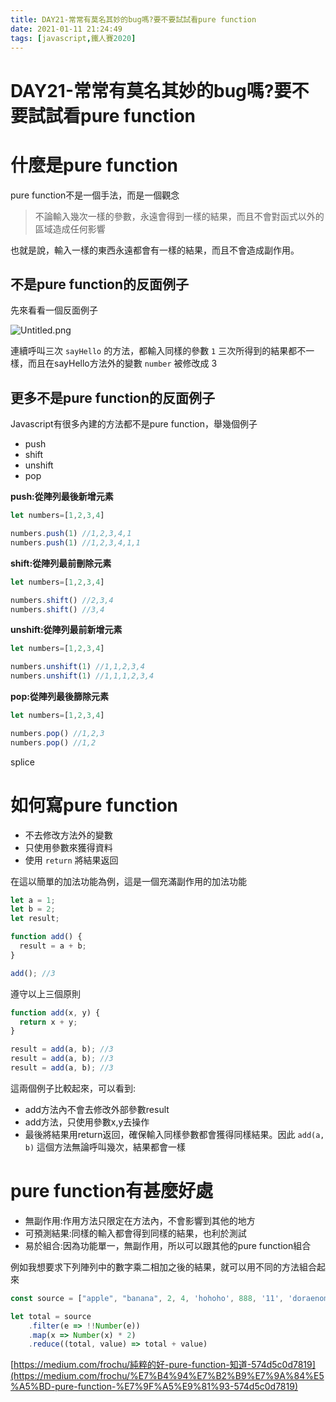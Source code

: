 ```yaml
---
title: DAY21-常常有莫名其妙的bug嗎?要不要試試看pure function
date: 2021-01-11 21:24:49
tags: [javascript,鐵人賽2020]
---
```

# DAY21-常常有莫名其妙的bug嗎?要不要試試看pure function

# 什麼是pure function

pure function不是一個手法，而是一個觀念

> 不論輸入幾次一樣的參數，永遠會得到一樣的結果，而且不會對函式以外的區域造成任何影響

也就是說，輸入一樣的東西永遠都會有一樣的結果，而且不會造成副作用。

## 不是pure function的反面例子

先來看看一個反面例子

![Untitled.png](Untitled.png)

連續呼叫三次 `sayHello` 的方法，都輸入同樣的參數 `1`  三次所得到的結果都不一樣，而且在sayHello方法外的變數 `number` 被修改成 3

## 更多不是pure function的反面例子

Javascript有很多內建的方法都不是pure function，舉幾個例子

- push
- shift
- unshift
- pop

**push:從陣列最後新增元素**

```jsx
let numbers=[1,2,3,4]

numbers.push(1) //1,2,3,4,1
numbers.push(1) //1,2,3,4,1,1
```

**shift:從陣列最前刪除元素**

```jsx
let numbers=[1,2,3,4]

numbers.shift() //2,3,4
numbers.shift() //3,4

```

**unshift:從陣列最前新增元素**

```jsx
let numbers=[1,2,3,4]

numbers.unshift(1) //1,1,2,3,4
numbers.unshift(1) //1,1,1,2,3,4
```

**pop:從陣列最後篩除元素**

```jsx
let numbers=[1,2,3,4]

numbers.pop() //1,2,3
numbers.pop() //1,2
```

splice

# 如何寫pure function

- 不去修改方法外的變數
- 只使用參數來獲得資料
- 使用 `return` 將結果返回

在這以簡單的加法功能為例，這是一個充滿副作用的加法功能

```jsx
let a = 1;
let b = 2;
let result;

function add() {
  result = a + b;
}

add(); //3
```

遵守以上三個原則

```jsx
function add(x, y) {
  return x + y;
}

result = add(a, b); //3
result = add(a, b); //3
result = add(a, b); //3
```

這兩個例子比較起來，可以看到:

- add方法內不會去修改外部參數result
- add方法，只使用參數x,y去操作
- 最後將結果用return返回，確保輸入同樣參數都會獲得同樣結果。因此 `add(a, b)` 這個方法無論呼叫幾次，結果都會一樣

# pure function有甚麼好處

- 無副作用:作用方法只限定在方法內，不會影響到其他的地方
- 可預測結果:同樣的輸入都會得到同樣的結果，也利於測試
- 易於組合:因為功能單一，無副作用，所以可以跟其他的pure function組合

例如我想要求下列陣列中的數字乘二相加之後的結果，就可以用不同的方法組合起來

```jsx
const source = ["apple", "banana", 2, 4, 'hohoho', 888, '11', 'doraenom'];

let total = source
    .filter(e => !!Number(e))
    .map(x => Number(x) * 2)
    .reduce((total, value) => total + value)
```

[https://medium.com/frochu/純粹的好-pure-function-知道-574d5c0d7819](https://medium.com/frochu/%E7%B4%94%E7%B2%B9%E7%9A%84%E5%A5%BD-pure-function-%E7%9F%A5%E9%81%93-574d5c0d7819)